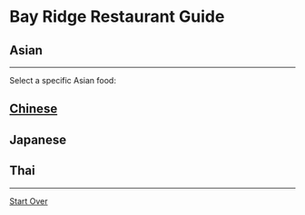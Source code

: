 # Bay Ridge Restaurant Guide
## Asian
---
Select a specific Asian food:
## [Chinese](chinese/chinese.md)
## Japanese
## Thai
---
[Start Over](../home.md)